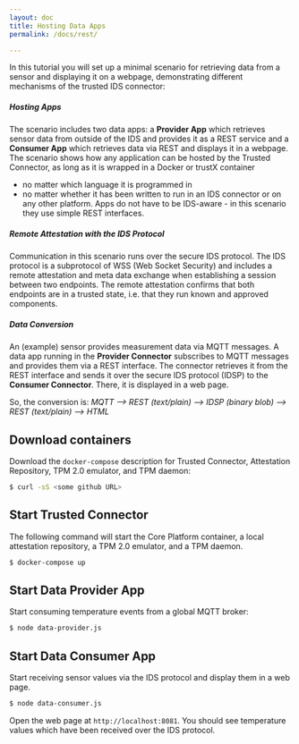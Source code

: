 ```yaml
---
layout: doc
title: Hosting Data Apps
permalink: /docs/rest/

---
```


In this tutorial you will set up a minimal scenario for retrieving data from a sensor and displaying it on a webpage, demonstrating different mechanisms of the trusted IDS connector:

##### Hosting Apps

The scenario includes two data apps: a __Provider App__ which retrieves sensor data from outside of the IDS and provides it as a REST service and a __Consumer App__ which retrieves data via REST and displays it in a webpage. The scenario shows how any application can be hosted by the Trusted Connector, as long as it is wrapped in a Docker or trustX container

* no matter which language it is programmed in
* no matter whether it has been written to run in an IDS connector or on any other platform. Apps do not have to be IDS-aware - in this scenario they use simple REST interfaces.


##### Remote Attestation with the IDS Protocol

Communication in this scenario runs over the secure IDS protocol. The IDS protocol is a subprotocol of WSS (Web Socket Security) and includes a remote attestation and meta data exchange when establishing a session between two endpoints. The remote attestation confirms that both endpoints are in a trusted state, i.e. that they run known and approved components.


##### Data Conversion

An (example) sensor provides measurement data via MQTT messages. A data app running in the __Provider Connector__ subscribes to MQTT messages and provides them via a REST interface. The connector retrieves it from the REST interface and sends it over the secure IDS protocol (IDSP) to the __Consumer Connector__. There, it is displayed in a web page. 

So, the conversion is: _MQTT -->  REST (text/plain) --> IDSP (binary blob) --> REST (text/plain) --> HTML_

## Download containers

Download the `docker-compose` description for Trusted Connector, Attestation Repository, TPM 2.0 emulator, and TPM daemon:


``` bash
$ curl -sS <some github URL>
```

## Start Trusted Connector

The following command will start the Core Platform container, a local attestation repository, a TPM 2.0 emulator, and a TPM daemon.


``` bash
$ docker-compose up
```

## Start Data Provider App

Start consuming temperature events from a global MQTT broker:

``` bash
$ node data-provider.js
```

## Start Data Consumer App

Start receiving sensor values via the IDS protocol and display them in a web page.

``` bash
$ node data-consumer.js
```

Open the web page at `http://localhost:8081`. You should see temperature values which have been received over the IDS protocol.